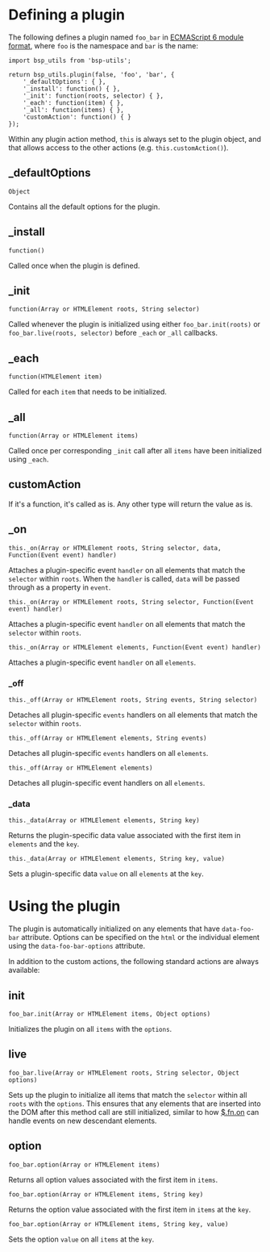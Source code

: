 # Defining a plugin

The following defines a plugin named `foo_bar` in [ECMAScript 6 module format](http://www.2ality.com/2014/09/es6-modules-final.html), where `foo` is the namespace and `bar` is the name:

	import bsp_utils from 'bsp-utils';

	return bsp_utils.plugin(false, 'foo', 'bar', {
		'_defaultOptions': { },
		'_install': function() { },
		'_init': function(roots, selector) { },
		'_each': function(item) { },
		'_all': function(items) { },
		'customAction': function() { }
	});

Within any plugin action method, `this` is always set to the plugin object, and that allows access to the other actions (e.g. `this.customAction()`).

## _defaultOptions

`Object`

Contains all the default options for the plugin.

## _install

`function()`

Called once when the plugin is defined.

## _init

`function(Array or HTMLElement roots, String selector)`

Called whenever the plugin is initialized using either `foo_bar.init(roots)` or `foo_bar.live(roots, selector)` before `_each` or `_all` callbacks.

## _each

`function(HTMLElement item)`

Called for each `item` that needs to be initialized.

## _all

`function(Array or HTMLElement items)`

Called once per corresponding `_init` call after all `items` have been initialized using `_each`.

## customAction

If it's a function, it's called as is. Any other type will return the value as is.

## _on

`this._on(Array or HTMLElement roots, String selector, data, Function(Event event) handler)`

Attaches a plugin-specific event `handler` on all elements that match the `selector` within `roots`. When the `handler` is called, `data` will be passed through as a property in `event`.

`this._on(Array or HTMLElement roots, String selector, Function(Event event) handler)`

Attaches a plugin-specific event `handler` on all elements that match the `selector` within `roots`.

`this._on(Array or HTMLElement elements, Function(Event event) handler)`

Attaches a plugin-specific event `handler` on all `elements`.

### _off

`this._off(Array or HTMLElement roots, String events, String selector)`

Detaches all plugin-specific `events` handlers on all elements that match the `selector` within `roots`.

`this._off(Array or HTMLElement elements, String events)`

Detaches all plugin-specific `events` handlers on all `elements`.

`this._off(Array or HTMLElement elements)`

Detaches all plugin-specific event handlers on all `elements`.

### _data

`this._data(Array or HTMLElement elements, String key)`

Returns the plugin-specific data value associated with the first item in `elements` and the `key`.

`this._data(Array or HTMLElement elements, String key, value)`

Sets a plugin-specific data `value` on all `elements` at the `key`.

# Using the plugin

The plugin is automatically initialized on any elements that have `data-foo-bar` attribute. Options can be specified on the `html` or the individual element using the `data-foo-bar-options` attribute.

In addition to the custom actions, the following standard actions are always available:

## init

`foo_bar.init(Array or HTMLElement items, Object options)`

Initializes the plugin on all `items` with the `options`.

## live

`foo_bar.live(Array or HTMLElement roots, String selector, Object options)`

Sets up the plugin to initialize all items that match the `selector` within
all `roots` with the `options`. This ensures that any elements that are inserted into the DOM after this method call are still initialized, similar to how [$.fn.on](http://api.jquery.com/on/) can handle events on new descendant elements.

## option

`foo_bar.option(Array or HTMLElement items)`

Returns all option values associated with the first item in `items`.

`foo_bar.option(Array or HTMLElement items, String key)`

Returns the option value associated with the first item in `items` at the `key`.

`foo_bar.option(Array or HTMLElement items, String key, value)`

Sets the option `value` on all `items` at the `key`.
